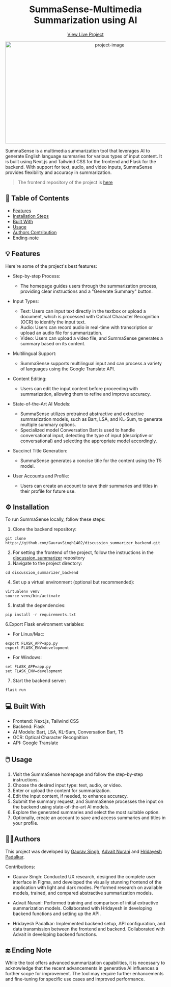 
<h1 align="center" id="title">SummaSense-Multimedia Summarization using AI</h1>

<p align="center">
    <a href="https://summa-sense.vercel.app/">View Live Project</a>
  </p>

<p align="center"><img src="https://socialify.git.ci/GauravSingh1402/discussion_summarizer_backend/image?description=1&descriptionEditable=Advanced%20AI%20Summarization%20for%20Multilingual%20Text%2C%20Audio%2C%20and%20Video.&font=Raleway&language=1&logo=https%3A%2F%2Fraw.githubusercontent.com%2FGauravSingh1402%2Fdiscussion_summarizer%2Fmain%2Fpublic%2Fassets%2Flogo-black.svg&name=1&owner=1&pattern=Charlie%20Brown&theme=Light" width="640" height="320" alt="project-image"/></p>

<p id="description">
SummaSense is a multimedia summarization tool that leverages AI to generate English language summaries for various types of input content. It is built using Next.js and Tailwind CSS for the frontend and Flask for the backend. With support for text, audio, and video inputs, SummaSense provides flexibility and accuracy in summarization.</p>

> The frontend repository of the project is [here](https://github.com/GauravSingh1402/discussion_summarizer)

<h2>📃 Table of Contents</h2>

* [Features](#features)
* [Installation Steps](#installation-steps)
* [Built With](#built-with)
* [Usage](#usage)
* [Authors Contribution](#authors)
* [Ending-note](#ending-note)

<h2 id="features">💡 Features</h2>

Here're some of the project's best features:

-   Step-by-step Process:
    
    -   The homepage guides users through the summarization process, providing clear instructions and a "Generate Summary" button.
-   Input Types:
    
    -   Text: Users can input text directly in the textbox or upload a document, which is processed with Optical Character Recognition (OCR) to identify the input text.
    -   Audio: Users can record audio in real-time with transcription or upload an audio file for summarization.
    -   Video: Users can upload a video file, and SummaSense generates a summary based on its content.
-   Multilingual Support:
    
    -   SummaSense supports multilingual input and can process a variety of languages using the Google Translate API.
-   Content Editing:
    
    -   Users can edit the input content before proceeding with summarization, allowing them to refine and improve accuracy.
-   State-of-the-Art AI Models:
    
    -   SummaSense utilizes pretrained abstractive and extractive summarization models, such as Bart, LSA, and KL-Sum, to generate multiple summary options.
    -   Specialized model Conversation Bart is used to handle conversational input, detecting the type of input (descriptive or conversational) and selecting the appropriate model accordingly.
-   Succinct Title Generation:
    
    -   SummaSense generates a concise title for the content using the T5 model.
-   User Accounts and Profile:
    
    -   Users can create an account to save their summaries and titles in their profile for future use.


<h2 id="installation-steps">⚙️ Installation</h2>
To run SummaSense locally, follow these steps:

1.  Clone the backend repository:
```
git clone https://github.com/GauravSingh1402/discussion_summarizer_backend.git
```
2. For setting the frontend of the project, follow the instructions in the [discussion_summarizer](https://www.github.com/GauravSingh1402/discussion_summarizer) repository
3. Navigate to the project directory:
```
cd discussion_summarizer_backend
```
4. Set up a virtual environment (optional but recommended):
```
virtualenv venv
source venv/bin/activate
```
5. Install the dependencies:
```
pip install -r requirements.txt
```
6.Export Flask environment variables:

* For Linux/Mac:
    
```
export FLASK_APP=app.py
export FLASK_ENV=development
```
  
* For Windows:
    
```
set FLASK_APP=app.py
set FLASK_ENV=development
```
    
7. Start the backend server:
```
flask run
```

<h2 id="built-with">💻 Built With</h2>

-   Frontend: Next.js, Tailwind CSS
-   Backend: Flask
-   AI Models: Bart, LSA, KL-Sum, Conversation Bart, T5
-   OCR: Optical Character Recognition
-   API: Google Translate

<h2 id="usage">🖱️ Usage</h2>

1.  Visit the SummaSense homepage and follow the step-by-step instructions.
2.  Choose the desired input type: text, audio, or video.
3.  Enter or upload the content for summarization.
4.  Edit the input content, if needed, to enhance accuracy.
5.  Submit the summary request, and SummaSense processes the input on the backend using state-of-the-art AI models.
6.  Explore the generated summaries and select the most suitable option.
7.  Optionally, create an account to save and access summaries and titles in your profile.


<h2 id="authors">🧑‍💻Authors</h2>

This project was developed by [Gaurav Singh](https://github.com/GauravSingh1402), [Advait Nurani](https://github.com/ADIVADER19) and [Hridayesh Padalkar](https://github.com/Hridayesh12). 

Contributions:

- Gaurav Singh: Conducted UX research, designed the complete user interface in Figma, and developed the visually stunning frontend of the application with light and dark modes. Performed research on available models, trained, and compared abstractive summarization models.

- Advait Nurani: Performed training and comparison of initial extractive summarization models. Collaborated with Hridayesh in developing backend functions and setting up the API.

- Hridayesh Padalkar: Implemented backend setup, API configuration, and data transmission between the frontend and backend. Collaborated with Advait in developing backend functions.



<h2 id="ending-note">🔚 Ending Note</h2>

While the tool offers advanced summarization capabilities, it is necessary to acknowledge that the recent advancements in generative AI influences a further scope for improvement. The tool may require further enhancements and fine-tuning for specific use cases and improved performance.
